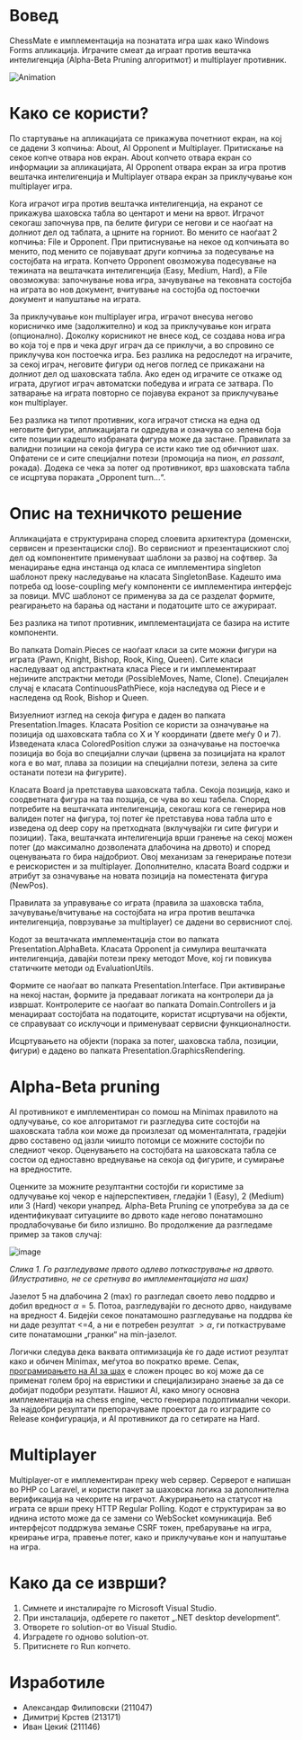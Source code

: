 # Вовед

ChessMate е имплементација на познатата игра шах како Windows Forms апликација. Играчите смеат да играат против вештачка интелигенција (Alpha-Beta Pruning алгоритмот) и multiplayer противник.

![Animation](https://i.imgur.com/nbhaZQk.gif)


# Како се користи?

По стартување на апликацијата се прикажува почетниот екран, на кој се дадени 3 копчиња: About, AI Opponent и Multiplayer. Притискање на секое копче отвара нов екран. About копчето отвара екран со информации за апликацијата, AI Opponent отвара екран за игра против вештачка интелигенција и Multiplayer отвара екран за приклучување кон multiplayer игра.

Кога играчот игра против вештачка интелигенција, на екранот се прикажува шаховска табла во центарот и мени на врвот. Играчот секогаш започнува прв, па белите фигури се негови и се наоѓаат на долниот дел од таблата, а црните на горниот. Во менито се наоѓаат 2 копчиња: File и Opponent. При притиснување на некое од копчињата во менито, под менито се појавуваат други копчиња за подесување на состојбата на играта. Копчето Opponent овозможува подесување на тежината на вештачката интелигенција (Easy, Medium, Hard), а File овозможува: започнување нова игра, зачувување на тековната состојба на играта во нов документ, вчитување на состојба од постоечки документ и напуштање на играта.

За приклучување кон multiplayer игра, играчот внесува негово корисничко име (задолжително) и код за приклучување кон играта (опционално). Доколку корисникот не внесе код, се создава нова игра во која тој е прв и чека друг играч да се приклучи, а во спровино се приклучува кон постоечка игра. Без разлика на редоследот на играчите, за секој играч, неговите фигури од негов поглед се прикажани на долниот дел од шаховската табла. Ако еден од играчите се откаже од играта, другиот играч автоматски победува и играта се затвара. По затварање на играта повторно се појавува екранот за приклучување кон multiplayer.  

Без разлика на типот противник, кога играчот стиска на една од неговите фигури, апликацијата ги одредува и означува со зелена боја сите позиции кадешто избраната фигура може да застане. Правилата за валидни позиции на секоја фигура се исти како тие од обичниот шах. Опфатени се и сите специјални потези (промоција на пион, *en passant*, рокада). Додека се чека за потег од противникот, врз шаховската табла се исцртува пораката „Opponent turn...“.

# Опис на техничкото решение

Апликацијата е структурирана според слоевита архитектура (доменски, сервисен и презентациски слој). Во сервисниот и презентацискиот слој дел од компонентите применуваат шаблони за развој на софтвер. За менаџирање една инстанца од класа се имплементира singleton шаблонот преку наследување на класата SingletonBase. Кадешто има потреба од loose-coupling меѓу компоненти се имплементира интерфејс за повици. MVC шаблонот се применува за да се разделат формите, реагирањето на барања од настани и податоците што се ажурираат.

Без разлика на типот противник, имплементацијата се базира на истите компоненти. 

Во папката Domain.Pieces се наоѓаат класи за сите можни фигури на играта (Pawn, Knight, Bishop, Rook, King, Queen). Сите класи наследуваат од апстрактната класа Piece и ги имплементираат нејзините апстрактни методи (PossibleMoves, Name, Clone). Специјален случај е класата ContinuousPathPiece, која наследува од Piece и е наследена од Rook, Bishop и Queen.

Визуелниот изглед на секоја фигура е даден во папката Presentation.Images. Класата Position се користи за означување на позиција од шаховската табла со X и Y координати (двете меѓу 0 и 7). Изведената класа ColoredPosition служи за означување на постоечка позиција во боја во специјални случаи (црвена за позицијата на кралот кога е во мат, плава за позиции на специјални потези, зелена за сите останати потези на фигурите).

Класата Board ја претставува шаховската табла. Секоја позиција, како и соодветната фигура на таа позција, се чува во хеш табела. Според потребите на вештачката интелигенција, секогаш кога се генерира нов валиден потег на фигура, тој потег ќе претставува нова табла што е изведена од deep copy на претходната (вклучувајќи ги сите фигури и позиции). Така, вештачката интелигенција врши гранење на секој можен потег (до максимално дозволената длабочина на дрвото) и според оценувањата го бира најдобриот. Овој механизам за генерирање потези е реискористен и за multiplayer. Дополнително, класата Board содржи и атрибут за означување на новата позиција на поместената фигура (NewPos).

Правилата за управување со играта (правила за шаховска табла, зачувување/вчитување на состојбата на игра против вештачка интелигенција, поврзување за multiplayer) се дадени во сервисниот слој.

Кодот за вештачката имплементација стои во папката Presentation.AlphaBeta. Класата Opponent ја симулира вештачката интелигенција, давајќи потези преку методот Move, кој ги повикува статичките методи од EvaluationUtils.   

Формите се наоѓаат во папката Presentation.Interface. При активирање на некој настан, формите ја предаваат логиката на контролери да ја извршат. Контролерите се наоѓаат во папката Domain.Controllers и ја менаџираат состојбата на податоците, користат исцртувачи на објекти, се справуваат со исклучоци и применуваат сервисни функционалности.

Исцртувањето на објекти (порака за потег, шаховска табла, позиции, фигури) е дадено во папката Presentation.GraphicsRendering.

# Alpha-Beta pruning

AI противникот е имплементиран со помош на Minimax правилото на одлучување, со кое алгоритамот ги разгледува сите состојби на шаховската табла кои може да произлезат од моменталнтата, градејќи дрво составено од јазли чиишто потомци се можните состојби по следниот чекор. Оценувањето на состојбата на шаховската табла се состои од едноставно вреднување на секоја од фигурите, и сумирање на вредностите.

Оценките за можните резултантни состојби ги користиме за одлучување кој чекор е најперспективен, гледајќи 1 (Easy), 2 (Medium) или 3 (Hard) чекори унапред. Alpha-Beta Pruning се употребува за да се идентификуваат ситуациите во дрвото каде негово понатамошно продлабочување би било излишно. Во продолжение да разгледаме пример за таков случај:

![image](https://i.imgur.com/r80uNYg.png)

*Слика 1. Го разгледуваме првото одлево поткастрување на дрвото. (Илустративно, не се сретнува во имплементацијата на шах)*

Јазелот 5 на длабочина 2 (max) го разгледал своето лево поддрво и добил вредност
$\alpha = 5$. Потоа, разгледувајќи го десното дрво, наидуваме на вредност 4. Бидејќи секое понатамошно разгледување на поддрва ќе ни даде резултат <=4, а ни е потребен резултат $> \alpha$, ги поткаструваме сите понатамошни „гранки“ на min-јазелот.

Логички следува дека ваквата оптимизација ќе го даде истиот резултат како и обичен Minimax, меѓутоа во пократко време. Сепак, [програмирањето на AI за шах](https://en.wikipedia.org/wiki/Chess_engine) е сложен процес во кој може да се применат голем број на евристики и специјализирано знаење за да се добијат подобри резултати. Нашиот AI, како многу основна имплементација на chess engine, често генерира подоптимални чекори. За најдобри резултати препорачуваме проектот да го изградите со Release конфигурација, и AI противникот да го сетирате на Hard.

# Multiplayer

Multiplayer-от е имплементиран преку web сервер. Серверот е напишан во PHP со Laravel, и користи пакет за шаховска логика за дополнителна верификација на чекорите на играчот. Ажурирањето на статусот на играта се врши преку HTTP Regular Polling. Кодот е структуриран за во иднина истото може да се замени со WebSocket комуникација. Веб интерфејсот поддржува земање CSRF токен, пребарување на игра, креирање игра, правење потег, како и приклучување кон и напуштање на игра.

# Како да се изврши?

1. Симнете и инсталирајте го Microsoft Visual Studio.
2. При инсталација, одберете го пакетот „.NET desktop development“.
3. Отворете го solution-от во Visual Studio.
4. Изградете го одново solution-от.
5. Притиснете го Run копчето.

# Изработиле

* Aлександар Филиповски (211047)
* Димитриј Крстев (213171)
* Иван Цекиќ (211146)
